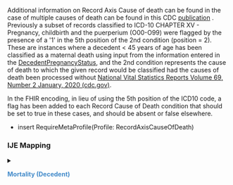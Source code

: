 

   Additional information on Record Axis Cause of death can be found in the case of multiple causes of death can be found in this CDC [publication](https://www.cdc.gov/nchs/data/dvs/Multiple-Cause-Record-Layout-2020.pdf)
.  Previously a subset of records classified to ICD-10 CHAPTER XV - Pregnancy, childbirth and the puerperium (O00-O99) were flagged by the presence of a '1' in the 5th position of the 2nd condition (position = 2).
These are instances where a decedent < 45 years of age has been classified as a maternal
death using input from the information entered in the <a href='StructureDefinition-vrdr-decedent-pregnancy-status.html'>DecedentPregnancyStatus</a>, and the 2nd condition represents the cause of death
to which the given record would be classified had the causes of death been processed without [National Vital Statistics Reports Volume 69, Number 2 January, 2020 (cdc.gov)](https://www.cdc.gov/nchs/data/nvsr/nvsr69/nvsr69-02-508.pdf).


In the FHIR encoding, in lieu of using the 5th position of the ICD10 code, a flag has been added to each Record Cause of Death condition that should be set to true in these cases, and should be absent or false elsewhere.
* insert RequireMetaProfile(Profile: RecordAxisCauseOfDeath)
### IJE Mapping

<style>
 .context-menu {cursor: context-menu; color: #438bca;}
 .context-menu:hover {opacity: 0.5;}
</style>
<details>

<summary>

<strong class='context-menu'> Mortality (Decedent) </strong>

</summary>
<table class='grid'>
<thead>
  <tr>
    <th style='text-align: center'><strong>Use Case</strong></th>
    <th><strong>#</strong></th>
    <th><strong>Description</strong></th>
    <th><strong>IJE Name</strong></th>
    <th><strong>Field</strong></th>
    <th><strong>Type</strong></th>
    <th><strong>Value Set/Comments</strong></th>
  </tr>
</thead>
<tbody>
<tr>
  <td style='text-align: center'>Mortality</td>
  <td>108</td>
  <td>Record-axis codes</td>
  <td>RAC</td>
  <td>Each entry is a 3-tuple (value, component[position], component[WouldBeUnderlyingCauseOfDeathWithoutPregnancy])</td>
  <td>codeable</td>
  <td><a href='ValueSet-vrdr-icd10-causes-of-death-vs.html'>ICD10CausesOfDeathVS</a></td>
</tr>

</tbody>
</table>

</details>
<p></p>

